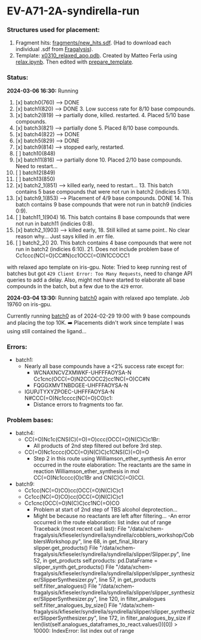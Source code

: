 # EV-A71-2A-syndirella-run

### Structures used for placement:
1. Fragment hits: [fragments/new_hits.sdf](fragments/new_hits.sdf). (Had to download each individual .sdf from [Fragalysis](https://fragalysis.xchem.diamond.ac.uk/viewer/react/preview/target/A71EV2A/tas/lb32627-66)).
2. Template: [x0310_relaxed_apo.pdb](fragments/x0310_relaxed_apo.pdb). Created by Matteo Ferla using [relax.ipynb](https://github.com/matteoferla/EV-A71-2A-elaborations/blob/main/iteration-2/code/relax.ipynb). 
Then edited with [prepare_template](notebooks/prepare_template.ipynb).

### Status:
**2024-03-06 16:30:** Running 

1. [x] batch0(760) --> DONE
2. [x] batch1(820) --> DONE
   3. Low success rate for 8/10 base compounds.
3. [x] batch2(819) --> partially done, killed. restarted.
   4. Placed 5/10 base compounds.
4. [x] batch3(821) --> partially done
   5. Placed 8/10 base compounds.
5. [x] batch4(822) --> DONE
6. [x] batch5(829) --> DONE
7. [x] batch9(814) --> stopped early, restarted.
8. [ ] batch10(848)
9. [x] batch11(816) --> partially done
   10. Placed 2/10 base compounds. Need to restart...
10. [ ] batch12(849)
11. [ ] batch13(850)
12. [x] batch2_1(851) --> killed early, need to restart...
    13. This batch contains 5 base compounds that were not run in batch2 (indicies 5:10).
13. [x] batch9_1(853) --> Placement of 4/9 base compounds. DONE
    14. This batch contains 9 base compounds that were not run in batch9 (indicies 0:9).
15. [ ] batch11_1(904)
    16. This batch contains 8 base compounds that were not run in batch11 (indicies 0:8).
17. [x] batch2_1(903) --> killed early,
    18. Still killed at same point.. No clear reason why... Just says killed in .err file. 
19. [ ] batch2_2()
    20. This batch contains 4 base compounds that were not run in batch2 (indicies 6:10).
    21. Does not include problem base of Cc1ccc(NC(=O)CC#N)cc1OCC(=O)N1CCOCC1

with relaxed apo template on iris-gpu. 
Note: Tried to keep running rest of batches but got `429 Client Error: Too Many Requests`, need to change API
queries to add a delay. Also, might not have started to elaborate all base compounds in the batch, but a few due to the 
`429` error.

**2024-03-04 13:30:** Running [batch0](batches/batch0.csv) again with relaxed apo template. Job 19760 on iris-gpu. 

Currently running [batch0](batches/batch0.csv) as of 2024-02-29 19:00 with 9 base compounds and placing the top 10K.
➡️ Placements didn't work since template I was using still contained the ligand...

### Errors:

- batch1:
  - Nearly all base compounds have a <2% success rate except for:
    - WCNAXNCVZXMWKF-UHFFFAOYSA-N Cc1cnc(OCC(=O)N2CCOCC2)cc1NC(=O)CC#N
    - FQGGXMVTNBDGEE-UHFFFAOYSA-N 
  - IGUPJTYXYZPOEC-UHFFFAOYSA-N N#CCC(=O)Nc1cccc(NC(=O)CO)c1:
    - Distance errors to fragments too far.
  
### Problem bases:
- batch4:
  - CC(=O)Nc1c(CNS(C)(=O)=O)ccc(OCC(=O)N(C)C)c1Br:
    - All products of 2nd step filtered out before 3rd step.
  - CC(=O)Nc1cccc(OCC(=O)N(C)C)c1CNS(C)(=O)=O
    - Step 2 in this route using Williamson_ether_synthesis
An error occurred in the route elaboration: The reactants are the same in reaction Williamson_ether_synthesis in mol CC(=O)Nc1cccc(O)c1Br and CN(C)C(=O)CCl.
- batch9:
  - Cc1cc(NC(=O)CO)cc(OCC(=O)N(C)C)c1
  - Cc1cc(NC(=O)CO)cc(OCC(=O)N(C)C)c1
  - Cc1cnc(OCC(=O)N(C)C)cc1NC(=O)CO
    - Problem at start of 2nd step of TBS alcohol deprotection...
    - Might be because no reactants are left after filtering...
    -An error occurred in the route elaboration: list index out of range
Traceback (most recent call last):
  File "/data/xchem-fragalysis/kfieseler/syndirella/syndirella/cobblers_workshop/CobblersWorkshop.py", line 68, in get_final_library
    slipper.get_products()
  File "/data/xchem-fragalysis/kfieseler/syndirella/syndirella/slipper/Slipper.py", line 52, in get_products
    self.products: pd.DataFrame = slipper_synth.get_products()
  File "/data/xchem-fragalysis/kfieseler/syndirella/syndirella/slipper/slipper_synthesizer/SlipperSynthesizer.py", line 57, in get_products
    self.filter_analogues()
  File "/data/xchem-fragalysis/kfieseler/syndirella/syndirella/slipper/slipper_synthesizer/SlipperSynthesizer.py", line 120, in filter_analogues
    self.filter_analogues_by_size()
  File "/data/xchem-fragalysis/kfieseler/syndirella/syndirella/slipper/slipper_synthesizer/SlipperSynthesizer.py", line 172, in filter_analogues_by_size
    if len(list(self.analogues_dataframes_to_react.values())[0]) > 10000:
IndexError: list index out of range
